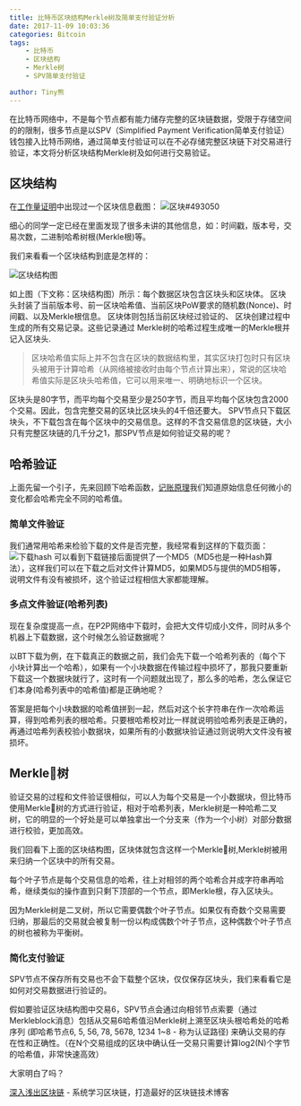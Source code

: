 ```yaml
---
title: 比特币区块结构Merkle树及简单支付验证分析
date: 2017-11-09 10:03:36
categories: Bitcoin
tags:
    - 比特币
    - 区块结构
    - Merkle树
    - SPV简单支付验证

author: Tiny熊
---
```


在比特币网络中，不是每个节点都有能力储存完整的区块链数据，受限于存储空间的的限制，很多节点是以SPV（Simplified Payment Verification简单支付验证）钱包接入比特币网络，通过简单支付验证可以在不必存储完整区块链下对交易进行验证，本文将分析区块结构Merkle树及如何进行交易验证。

<!-- more -->

## 区块结构


在[工作量证明](https://xiaozhuanlan.com/topic/7548206913)中出现过一个区块信息截图：
![区块#493050](/images/block_info_493050.jpg)

细心的同学一定已经在里面发现了很多未讲的其他信息，如：时间戳，版本号，交易次数，二进制哈希树根(Merkle根)等。

我们来看看一个区块结构到底是怎样的：

![区块结构图](/images/block_structure.jpeg)

如上图（下文称：区块结构图）所示：每个数据区块包含区块头和区块体。
区块头封装了当前版本号、前一区块哈希值、当前区块PoW要求的随机数(Nonce)、时间戳、以及Merkle根信息。
区块体则包括当前区块经过验证的、 区块创建过程中生成的所有交易记录。这些记录通过 Merkle树的哈希过程生成唯一的Merkle根并记入区块头.
> 区块哈希值实际上并不包含在区块的数据结构里，其实区块打包时只有区块头被用于计算哈希（从网络被接收时由每个节点计算出来），常说的区块哈希值实际是区块头哈希值，它可以用来唯一、明确地标识一个区块。

区块头是80字节，而平均每个交易至少是250字节，而且平均每个区块包含2000个交易。因此，包含完整交易的区块比区块头的4千倍还要大。
SPV节点只下载区块头，不下载包含在每个区块中的交易信息。这样的不含交易信息的区块链，大小只有完整区块链的几千分之1，那SPV节点是如何验证交易的呢？

## 哈希验证
上面先留一个引子，先来回顾下哈希函数，[记账原理](https://xiaozhuanlan.com/topic/9827453061)我们知道原始信息任何微小的变化都会哈希完全不同的哈希值。

### 简单文件验证
我们通常用哈希来检验下载的文件是否完整，我经常看到这样的下载页面：
![下载hash](/images/ex_check_file.jpeg)
可以看到下载链接后面提供了一个MD5（MD5也是一种Hash算法），这样我们可以在下载之后对文件计算MD5，如果MD5与提供的MD5相等，说明文件有没有被损坏，这个验证过程相信大家都能理解。


### 多点文件验证(哈希列表)
现在复杂度提高一点，在P2P网络中下载时，会把大文件切成小文件，同时从多个机器上下载数据，这个时候怎么验证数据呢？

以BT下载为例，在下载真正的数据之前，我们会先下载一个哈希列表的（每个下小块计算出一个哈希），如果有一个小块数据在传输过程中损坏了，那我只要重新下载这一个数据块就行了，这时有一个问题就出现了，那么多的哈希，怎么保证它们本身(哈希列表中的哈希值)都是正确地呢？

答案是把每个小块数据的哈希值拼到一起，然后对这个长字符串在作一次哈希运算，得到哈希列表的根哈希。只要根哈希校对比一样就说明验哈希列表是正确的，再通过哈希列表校验小数据块，如果所有的小数据块验证通过则说明大文件没有被损坏。

## Merkle树

验证交易的过程和文件验证很相似，可以人为每个交易是一个小数据块，但比特币使用Merkle树的方式进行验证，相对于哈希列表，Merkle树是一种哈希二叉树，它的明显的一个好处是可以单独拿出一个分支来（作为一个小树）对部分数据进行校验，更加高效。

我们回看下上面的区块结构图，区块体就包含这样一个Merkle树,Merkle树被用来归纳一个区块中的所有交易。


每个叶子节点是每个交易信息的哈希，往上对相邻的两个哈希合并成字符串再哈希，继续类似的操作直到只剩下顶部的一个节点，即Merkle根，存入区块头。

因为Merkle树是二叉树，所以它需要偶数个叶子节点。如果仅有奇数个交易需要归纳，那最后的交易就会被复制一份以构成偶数个叶子节点，这种偶数个叶子节点的树也被称为平衡树。

### 简化支付验证

SPV节点不保存所有交易也不会下载整个区块，仅仅保存区块头，我们来看看它是如何对交易数据进行验证的。

假如要验证区块结构图中交易6，SPV节点会通过向相邻节点索要（通过Merkleblock消息）包括从交易6哈希值沿Merkle树上溯至区块头根哈希处的哈希序列 (即哈希节点6, 5, 56, 78, 5678, 1234 1~8 - 称为认证路径) 来确认交易的存在性和正确性。（在N个交易组成的区块中确认任一交易只需要计算log2(N)个字节的哈希值，非常快速高效）

大家明白了吗？


[深入浅出区块链](https://learnblockchain.cn/) - 系统学习区块链，打造最好的区块链技术博客